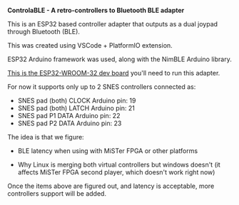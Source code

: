 **ControlaBLE - A retro-controllers to Bluetooth BLE adapter**

This is an ESP32 based controller adapter that outputs as a dual joypad through
Bluetooth (BLE).

This was created using VSCode + PlatformIO extension.

ESP32 Arduino framework was used, along with the NimBLE Arduino library.

[This is the ESP32-WROOM-32 dev board](https://www.amazon.com/VKLSVAN-ESP-WROOM-32-Development-Dual-Mode-Microcontroller/dp/B07T6J3PXZ/ref=sr_1_21) you'll need to run this adapter.

For now it supports only up to 2 SNES controllers connected as:

- SNES pad (both) CLOCK Arduino pin: 19
- SNES pad (both) LATCH Arduino pin: 21
- SNES pad P1 DATA Arduino pin: 22
- SNES pad P2 DATA Arduino pin: 23

The idea is that we figure:

- BLE latency when using with MiSTer FPGA or other platforms

- Why Linux is merging both virtual controllers but windows doesn't (it affects MiSTer FPGA second player, which doesn't work right now)

Once the items above are figured out, and latency is acceptable, more controllers support will be added.